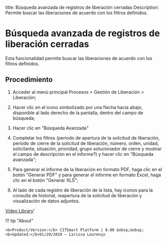 title:  Búsqueda avanzada de registros de liberación cerradas 
Description: Permite buscar las liberaciones de acuerdo con los filtros definidos. 
# Búsqueda avanzada de registros de liberación cerradas

Esta funcionalidad permite buscar las liberaciones de acuerdo con los filtros definidos.

Procedimiento
-------------

1.  Acceder al menú principal Procesos \> Gestión de Liberación \> Liberación;

2.  Hacer clic en el icono simbolizado por una flecha hacia abajo, disponible al
    lado derecho de la pantalla, dentro del campo de búsqueda;

3.  Hacer clic en "Búsqueda Avanzada"

4.  Completar los filtros (periodo de apertura de la solicitud de liberación, 
    período de cierre de la solicitud de liberación, número, orden, unidad, 
    solicitante, situación, prioridad, grupo solucionador de cierre y mostrar el 
    campo de descripción en el informe?) y hacer clic en "Búsqueda avanzada";

5.  Para generar el informe de la liberación en formato PDF, haga 
    clic en el botón "Generar PDF" y para generar el informe en formato Excel, 
    haga clic en el botón "Generar XLS";

6.  Al lado de cada registro de liberación de la lista, hay iconos
    para la consulta de historial, reapertura de la solicitud de liberación y
    visualización de datos adjuntos.

<i class='fa fa-youtube-play  fa-2x' style='color:#97ce17;vertical-align: middle;'> </i> [Video Library](https://www.youtube.com/playlist?list=PLB5qK2uzf2RPdiRF4nIuCkAvXedNFV-af)'

!!! tip "About"

    <b>Product/Version:</b> CITSmart Platform | 8.00 &nbsp;&nbsp;
    <b>Updated:</b>01/29/2019 – Larissa Lourenço

